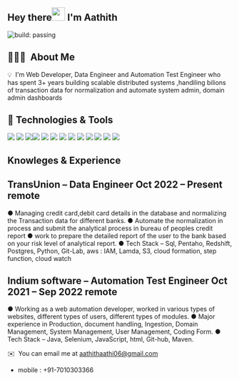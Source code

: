 ## Hey there<img src="https://raw.githubusercontent.com/MartinHeinz/MartinHeinz/master/wave.gif" width="30px"> I'm Aathith
![build: passing](https://img.shields.io/badge/build-passing-success)

## 👨🏻‍💻 &nbsp;About Me
💡 &nbsp;I'm  Web Developer, Data Engineer and Automation Test Engineer who has spent 3+ years building scalable distributed systems ,handiling bilions of transaction data for normalization and automate system admin, domain admin dashboards

## 🔧 Technologies & Tools
![](https://img.shields.io/badge/Code-Java-informational?style=flat&logo=java&logoColor=white&color=2bbc8a)
![](https://img.shields.io/badge/Code-Python-informational?style=flat&logo=python&logoColor=white&color=2bbc8a)
![](https://img.shields.io/badge/Code-JavaScript-informational?style=flat&logo=javascript&logoColor=white&color=2bbc8a)![](https://img.shields.io/badge/Code-Tailwind-informational?style=flat&logo=tailwindcss&logoColor=white&color=2bbc8a)
![](https://img.shields.io/badge/Tools-PostgreSQL-informational?style=flat&logo=postgresql&logoColor=white&color=2bbc8a)
![](https://img.shields.io/badge/Tools-MySQL-informational?style=flat&logo=mysql&logoColor=white&color=2bbc8a)
![](https://img.shields.io/badge/Tools-MongoDB-informational?style=flat&logo=mongodb&logoColor=white&color=2bbc8a)
![](https://img.shields.io/badge/Tools-Docker-informational?style=flat&logo=docker&logoColor=white&color=2bbc8a)
![](https://img.shields.io/badge/Tools-Kubernetes-informational?style=flat&logo=kubernetes&logoColor=white&color=2bbc8a)
![](https://img.shields.io/badge/Cloud-AWS-informational?style=flat&logo=amazonaws&logoColor=white&color=2bbc8a)
![](https://img.shields.io/badge/Editor-Eclipse-informational?style=flat&logo=eclipseide&logoColor=white&color=2bbc8a)
![](https://img.shields.io/badge/Editor-VSCode-informational?style=flat&logo=visualstudiocode&logoColor=white&color=2bbc8a)
![](https://img.shields.io/badge/Editor-PyCharm-informational?style=flat&logo=pycharm&logoColor=white&color=2bbc8a)

## Knowleges & Experience
  ## TransUnion – Data Engineer								      	Oct 2022 – Present                           remote
  ●	Managing credit card,debit card details in the database and normalizing the Transaction data for different banks.
  ●	Automate the normalization in process and submit the analytical process in bureau of peoples credit report
  ●	work to prepare the detailed report of the user to the bank based on your risk level of analytical report.
  ●	Tech Stack – Sql, Pentaho, Redshift, Postgres, Python, Git-Lab, aws : IAM, Lamda, S3, cloud formation, step function, cloud watch
  
  ## Indium software – Automation Test Engineer 			Oct 2021 – Sep 2022                          remote
  ●	Working as a web automation developer, worked in various types of websites, different types of users, different types of modules.
  ●	Major experience in Production, document handling, Ingestion, Domain Management, System Management, User Management, Coding Form.
  ●	Tech Stack – Java, Selenium, JavaScript, html, Git-hub, Maven.


✉️ &nbsp;You can email me at aathithaathi06@gmail.com
- mobile : +91-7010303366

<!---
aathithaathi/aathithaathi is a ✨ special ✨ repository because its `README.md` (this file) appears on your GitHub profile.
You can click the Preview link to take a look at your changes.
--->
